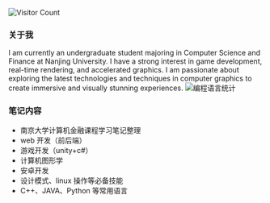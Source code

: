 ![Visitor Count](https://profile-counter.glitch.me/thdlrt/count.svg)
### 关于我
I am currently an undergraduate student majoring in Computer Science and Finance at Nanjing University. I have a strong interest in game development, real-time rendering, and accelerated graphics. I am passionate about exploring the latest technologies and techniques in computer graphics to create immersive and visually stunning experiences.
![编程语言统计](https://github-readme-stats.vercel.app/api/top-langs/?username=thdlrt&layout=compact)
### 笔记内容
- 南京大学计算机金融课程学习笔记整理
- web 开发（前后端）
- 游戏开发（unity+c#）
- 计算机图形学
- 安卓开发
- 设计模式、linux 操作等必备技能
- C++、JAVA、Python 等常用语言